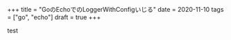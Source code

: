 +++
title = "GoのEchoでのLoggerWithConfigいじる"
date = 2020-11-10
tags = ["go", "echo"]
draft = true
+++

test
